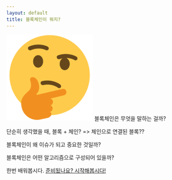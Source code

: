 ```yaml
---
layout: default
title: 블록체인이 뭐지?
---
```

<img src="흠터레스팅.png">
블록체인은 무엇을 말하는 걸까?

단순히 생각했을 때, 블록 + 체인? => 체인으로 연결된 블록??

블록체인이 왜 이슈가 되고 중요한 것일까?

블록체인은 어떤 알고리즘으로 구성되어 있을까?

한번 배워봅시다.
<a class="btn btn-lg btn-success" href="{{ site.baseurl}}/lesson/1">준비됬나요? 시작해봅시다!</a>

